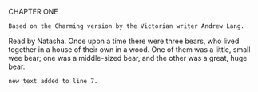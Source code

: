 CHAPTER ONE
	
	Based on the Charming version by the Victorian writer Andrew Lang.
Read by Natasha.
	Once upon a time there were three bears, who lived together in a house of their own in a wood. One of them was a little, small wee bear; one was a middle-sized bear, and the other was a great, huge bear.

	new text added to line 7.